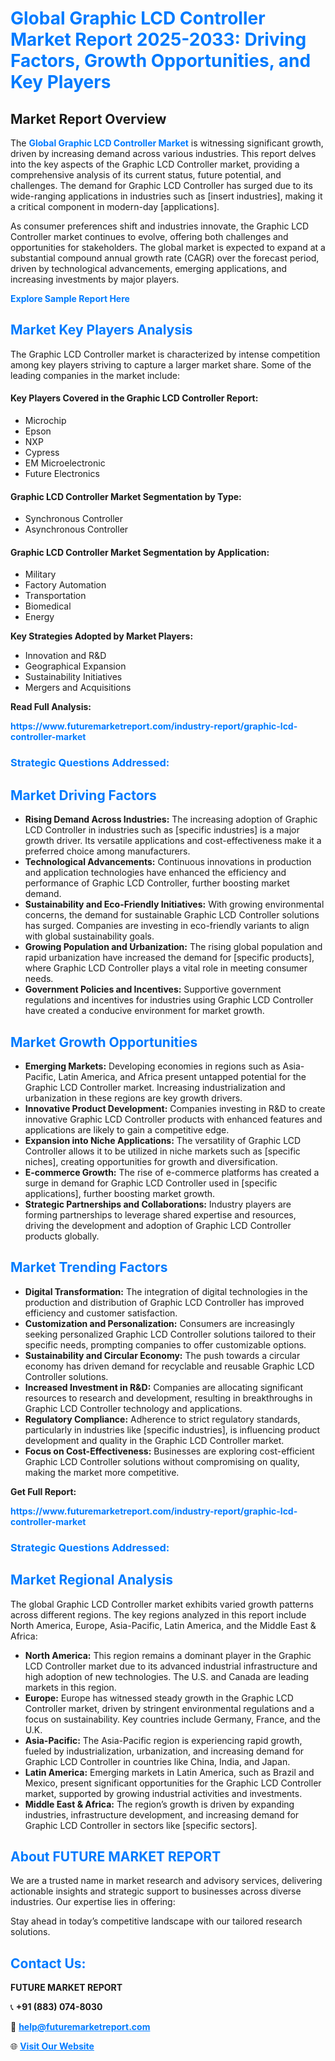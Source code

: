 <h1 style="color: #007BFF;">Global Graphic LCD Controller Market Report 2025-2033: Driving Factors, Growth Opportunities, and Key Players</h1>

<section id="overview">
<h2>Market Report Overview</h2>
<p>The <a href="https://www.futuremarketreport.com/industry-report/graphic-lcd-controller-market" style="color: #007BFF; text-decoration: none;"><strong>Global Graphic LCD Controller Market</strong></a> is witnessing significant growth, driven by increasing demand across various industries. This report delves into the key aspects of the Graphic LCD Controller market, providing a comprehensive analysis of its current status, future potential, and challenges. The demand for Graphic LCD Controller has surged due to its wide-ranging applications in industries such as [insert industries], making it a critical component in modern-day [applications].</p>
<p>As consumer preferences shift and industries innovate, the Graphic LCD Controller market continues to evolve, offering both challenges and opportunities for stakeholders. The global market is expected to expand at a substantial compound annual growth rate (CAGR) over the forecast period, driven by technological advancements, emerging applications, and increasing investments by major players.</p>
</section>

<section id="overview">
<p><a href="https://www.futuremarketreport.com/request-sample/reportId=81483" style="color: #007BFF; text-decoration: none;"><strong>Explore Sample Report Here</strong></a></p>
</section>

<section id="key-players">
<h2 style="color: #007BFF;">Market Key Players Analysis</h2>
<p>The Graphic LCD Controller market is characterized by intense competition among key players striving to capture a larger market share. Some of the leading companies in the market include:</p>
<h4>Key Players Covered in the Graphic LCD Controller Report:</h4>
<ul><li>Microchip</li><li>Epson</li><li>NXP</li><li>Cypress</li><li>EM Microelectronic</li><li>Future Electronics</li></ul>
<h4>Graphic LCD Controller Market Segmentation by Type:</h4>
<ul><li>Synchronous Controller</li><li>Asynchronous Controller</li></ul>

<h4>Graphic LCD Controller Market Segmentation by Application:</h4>
<ul><li>Military</li><li>Factory Automation</li><li>Transportation</li><li>Biomedical</li><li>Energy</li></ul>
<p><strong>Key Strategies Adopted by Market Players:</strong></p>
<ul>
<li>Innovation and R&D</li>
<li>Geographical Expansion</li>
<li>Sustainability Initiatives</li>
<li>Mergers and Acquisitions</li>
</ul>
</section>

<section>
<p><strong>Read Full Analysis: </strong></p><a href="https://www.futuremarketreport.com/industry-report/graphic-lcd-controller-market" style="color: #007BFF; text-decoration: none;"><strong>https://www.futuremarketreport.com/industry-report/graphic-lcd-controller-market</strong></a>
<h3 style="color: #007BFF;">Strategic Questions Addressed:</h3>
</section>

<section id="driving-factors">
<h2 style="color: #007BFF;">Market Driving Factors</h2>
<ul>
<li><strong>Rising Demand Across Industries:</strong> The increasing adoption of Graphic LCD Controller in industries such as [specific industries] is a major growth driver. Its versatile applications and cost-effectiveness make it a preferred choice among manufacturers.</li>
<li><strong>Technological Advancements:</strong> Continuous innovations in production and application technologies have enhanced the efficiency and performance of Graphic LCD Controller, further boosting market demand.</li>
<li><strong>Sustainability and Eco-Friendly Initiatives:</strong> With growing environmental concerns, the demand for sustainable Graphic LCD Controller solutions has surged. Companies are investing in eco-friendly variants to align with global sustainability goals.</li>
<li><strong>Growing Population and Urbanization:</strong> The rising global population and rapid urbanization have increased the demand for [specific products], where Graphic LCD Controller plays a vital role in meeting consumer needs.</li>
<li><strong>Government Policies and Incentives:</strong> Supportive government regulations and incentives for industries using Graphic LCD Controller have created a conducive environment for market growth.</li>
</ul>
</section>

<section id="growth-opportunities">
<h2 style="color: #007BFF;">Market Growth Opportunities</h2>
<ul>
<li><strong>Emerging Markets:</strong> Developing economies in regions such as Asia-Pacific, Latin America, and Africa present untapped potential for the Graphic LCD Controller market. Increasing industrialization and urbanization in these regions are key growth drivers.</li>
<li><strong>Innovative Product Development:</strong> Companies investing in R&D to create innovative Graphic LCD Controller products with enhanced features and applications are likely to gain a competitive edge.</li>
<li><strong>Expansion into Niche Applications:</strong> The versatility of Graphic LCD Controller allows it to be utilized in niche markets such as [specific niches], creating opportunities for growth and diversification.</li>
<li><strong>E-commerce Growth:</strong> The rise of e-commerce platforms has created a surge in demand for Graphic LCD Controller used in [specific applications], further boosting market growth.</li>
<li><strong>Strategic Partnerships and Collaborations:</strong> Industry players are forming partnerships to leverage shared expertise and resources, driving the development and adoption of Graphic LCD Controller products globally.</li>
</ul>
</section>

<section id="trending-factors">
<h2 style="color: #007BFF;">Market Trending Factors</h2>
<ul>
<li><strong>Digital Transformation:</strong> The integration of digital technologies in the production and distribution of Graphic LCD Controller has improved efficiency and customer satisfaction.</li>
<li><strong>Customization and Personalization:</strong> Consumers are increasingly seeking personalized Graphic LCD Controller solutions tailored to their specific needs, prompting companies to offer customizable options.</li>
<li><strong>Sustainability and Circular Economy:</strong> The push towards a circular economy has driven demand for recyclable and reusable Graphic LCD Controller solutions.</li>
<li><strong>Increased Investment in R&D:</strong> Companies are allocating significant resources to research and development, resulting in breakthroughs in Graphic LCD Controller technology and applications.</li>
<li><strong>Regulatory Compliance:</strong> Adherence to strict regulatory standards, particularly in industries like [specific industries], is influencing product development and quality in the Graphic LCD Controller market.</li>
<li><strong>Focus on Cost-Effectiveness:</strong> Businesses are exploring cost-efficient Graphic LCD Controller solutions without compromising on quality, making the market more competitive.</li>
</ul>
</section>

<section>
<p><strong>Get Full Report: </strong></p><a href="https://www.futuremarketreport.com/industry-report/graphic-lcd-controller-market" style="color: #007BFF; text-decoration: none;"><strong>https://www.futuremarketreport.com/industry-report/graphic-lcd-controller-market</strong></a>
<h3 style="color: #007BFF;">Strategic Questions Addressed:</h3>
</section>


<section id="regional-analysis">
<h2 style="color: #007BFF;">Market Regional Analysis</h2>
<p>The global Graphic LCD Controller market exhibits varied growth patterns across different regions. The key regions analyzed in this report include North America, Europe, Asia-Pacific, Latin America, and the Middle East & Africa:</p>
<ul>
<li><strong>North America:</strong> This region remains a dominant player in the Graphic LCD Controller market due to its advanced industrial infrastructure and high adoption of new technologies. The U.S. and Canada are leading markets in this region.</li>
<li><strong>Europe:</strong> Europe has witnessed steady growth in the Graphic LCD Controller market, driven by stringent environmental regulations and a focus on sustainability. Key countries include Germany, France, and the U.K.</li>
<li><strong>Asia-Pacific:</strong> The Asia-Pacific region is experiencing rapid growth, fueled by industrialization, urbanization, and increasing demand for Graphic LCD Controller in countries like China, India, and Japan.</li>
<li><strong>Latin America:</strong> Emerging markets in Latin America, such as Brazil and Mexico, present significant opportunities for the Graphic LCD Controller market, supported by growing industrial activities and investments.</li>
<li><strong>Middle East & Africa:</strong> The region’s growth is driven by expanding industries, infrastructure development, and increasing demand for Graphic LCD Controller in sectors like [specific sectors].</li>
</ul>
</section>

<footer>
<h2 style="color: #007BFF;">About FUTURE MARKET REPORT</h2>
<p>We are a trusted name in market research and advisory services, delivering actionable insights and strategic support to businesses across diverse industries. Our expertise lies in offering:</p>

<p>Stay ahead in today’s competitive landscape with our tailored research solutions.</p>

<h2 style="color: #007BFF;">Contact Us:</h2>
<p><strong>FUTURE MARKET REPORT</strong></p>
<p>📞 <strong>+91 (883) 074-8030</strong></p>
<p>📧 <strong><a href="mailto:help@futuremarketreport.com" style="color: #007BFF;">help@futuremarketreport.com</a></strong></p>
<p>🌐 <strong><a href="https://www.futuremarketreport.com/" style="color: #007BFF;">Visit Our Website</a></strong></p>
</footer>